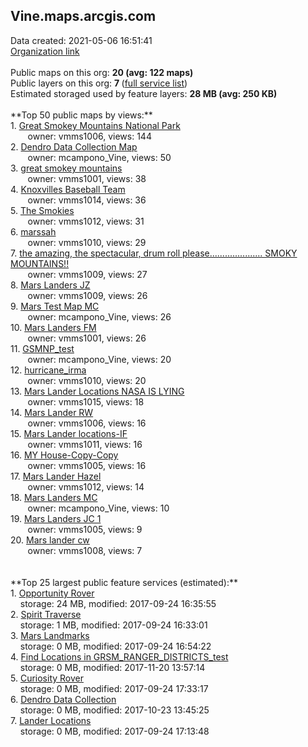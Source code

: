 <h2>Vine.maps.arcgis.com</h2> Data created: 2021-05-06 16:51:41 <br /><a target='new' href='https://Vine.maps.arcgis.com'>Organization link</a><br /><br />Public maps on this org: <b>20 (avg: 122 maps)</b><br />Public layers on this org: <b>7 </b>(<a target='new' href='https://services.arcgis.com/wzZ0RfNs3jEXfW1n/ArcGIS/rest/services'>full service list</a>)<br />Estimated storaged used by feature layers: <b>28 MB (avg: 250 KB)</b><br /><br />**Top 50 public maps by views:**<br />  1. <a target='new' href='https://www.arcgis.com/home/item.html?id=e18568eda59b4d6dbf02be8aa07876b4'>Great Smokey Mountains National Park</a> <br />  &nbsp;&nbsp;&nbsp;&nbsp; &nbsp;&nbsp;owner: vmms1006, views: 144<br />  2. <a target='new' href='https://www.arcgis.com/home/item.html?id=b44353c71cc14e4d86f5f3b1706a361b'>Dendro Data Collection Map</a> <br />  &nbsp;&nbsp;&nbsp;&nbsp; &nbsp;&nbsp;owner: mcampono_Vine, views: 50<br />  3. <a target='new' href='https://www.arcgis.com/home/item.html?id=b980299bb8e8417a9d79ab21b3bc46e0'>great smokey mountains</a> <br />  &nbsp;&nbsp;&nbsp;&nbsp; &nbsp;&nbsp;owner: vmms1001, views: 38<br />  4. <a target='new' href='https://www.arcgis.com/home/item.html?id=6cd88b09a7504e4fa7d29ff051fa1f8e'>Knoxvilles Baseball Team</a> <br />  &nbsp;&nbsp;&nbsp;&nbsp; &nbsp;&nbsp;owner: vmms1014, views: 36<br />  5. <a target='new' href='https://www.arcgis.com/home/item.html?id=a2c1790671f04374a4913e0d6926bc08'>The Smokies</a> <br />  &nbsp;&nbsp;&nbsp;&nbsp; &nbsp;&nbsp;owner: vmms1012, views: 31<br />  6. <a target='new' href='https://www.arcgis.com/home/item.html?id=e238be154d8a4f07a2ada95e00391d1a'>marssah</a> <br />  &nbsp;&nbsp;&nbsp;&nbsp; &nbsp;&nbsp;owner: vmms1010, views: 29<br />  7. <a target='new' href='https://www.arcgis.com/home/item.html?id=056ebe3597fd410c9ca49100d97ee558'>the amazing, the spectacular, drum roll please..................... SMOKY MOUNTAINS!!</a> <br />  &nbsp;&nbsp;&nbsp;&nbsp; &nbsp;&nbsp;owner: vmms1009, views: 27<br />  8. <a target='new' href='https://www.arcgis.com/home/item.html?id=f51dfc98fb3d40148495819db52e1b32'>Mars Landers JZ</a> <br />  &nbsp;&nbsp;&nbsp;&nbsp; &nbsp;&nbsp;owner: vmms1009, views: 26<br />  9. <a target='new' href='https://www.arcgis.com/home/item.html?id=a6872536901f4b23b9ec920533d754be'>Mars Test Map MC</a> <br />  &nbsp;&nbsp;&nbsp;&nbsp; &nbsp;&nbsp;owner: mcampono_Vine, views: 26<br />  10. <a target='new' href='https://www.arcgis.com/home/item.html?id=3406b64a045f4fb89a94cf2e5d04ee62'>Mars Landers FM</a> <br />  &nbsp;&nbsp;&nbsp;&nbsp; &nbsp;&nbsp;owner: vmms1001, views: 26<br />  11. <a target='new' href='https://www.arcgis.com/home/item.html?id=57c830edb1cb4147b2176691019e5584'>GSMNP_test</a> <br />  &nbsp;&nbsp;&nbsp;&nbsp; &nbsp;&nbsp;owner: mcampono_Vine, views: 20<br />  12. <a target='new' href='https://www.arcgis.com/home/item.html?id=78bfa24138ff4cd09262268648adbd25'>hurricane_irma</a> <br />  &nbsp;&nbsp;&nbsp;&nbsp; &nbsp;&nbsp;owner: vmms1010, views: 20<br />  13. <a target='new' href='https://www.arcgis.com/home/item.html?id=a5b78736662d4c639ffb0bc4d668619e'>Mars Lander Locations NASA IS LYING</a> <br />  &nbsp;&nbsp;&nbsp;&nbsp; &nbsp;&nbsp;owner: vmms1015, views: 18<br />  14. <a target='new' href='https://www.arcgis.com/home/item.html?id=22653282b43a4fe0964b9f81ae3befcc'>Mars Lander RW</a> <br />  &nbsp;&nbsp;&nbsp;&nbsp; &nbsp;&nbsp;owner: vmms1006, views: 16<br />  15. <a target='new' href='https://www.arcgis.com/home/item.html?id=72aaa4ea449b438b98c79e60abc72278'>Mars Lander locations-IF</a> <br />  &nbsp;&nbsp;&nbsp;&nbsp; &nbsp;&nbsp;owner: vmms1011, views: 16<br />  16. <a target='new' href='https://www.arcgis.com/home/item.html?id=e9395155f1484536aff6947d56db06b3'>MY House-Copy-Copy</a> <br />  &nbsp;&nbsp;&nbsp;&nbsp; &nbsp;&nbsp;owner: vmms1005, views: 16<br />  17. <a target='new' href='https://www.arcgis.com/home/item.html?id=61a19952e5644f209505c0eab3ac4759'>Mars Lander Hazel</a> <br />  &nbsp;&nbsp;&nbsp;&nbsp; &nbsp;&nbsp;owner: vmms1012, views: 14<br />  18. <a target='new' href='https://www.arcgis.com/home/item.html?id=e6a03d99c7c44c85bef75936f787a44d'>Mars Landers MC</a> <br />  &nbsp;&nbsp;&nbsp;&nbsp; &nbsp;&nbsp;owner: mcampono_Vine, views: 10<br />  19. <a target='new' href='https://www.arcgis.com/home/item.html?id=e09f58d0a07b41358a378d97e9b5c1d0'>Mars Landers JC 1</a> <br />  &nbsp;&nbsp;&nbsp;&nbsp; &nbsp;&nbsp;owner: vmms1005, views: 9<br />  20. <a target='new' href='https://www.arcgis.com/home/item.html?id=047a7cdeb6b2423fb87bf889b6ca1239'>Mars lander cw</a> <br />  &nbsp;&nbsp;&nbsp;&nbsp; &nbsp;&nbsp;owner: vmms1008, views: 7<br /><br /><br />**Top 25 largest public feature services (estimated):**<br /> 1. <a target='new' href='https://www.arcgis.com/home/item.html?id=83355b4e075d4dddae05221f4bae17dc'>Opportunity Rover</a><br /> &nbsp;&nbsp;&nbsp;&nbsp;storage: 24 MB, modified: 2017-09-24 16:35:55<br /> 2. <a target='new' href='https://www.arcgis.com/home/item.html?id=c4e30863a0cb479e91b03024e23ecb29'>Spirit Traverse</a><br /> &nbsp;&nbsp;&nbsp;&nbsp;storage: 1 MB, modified: 2017-09-24 16:33:01<br /> 3. <a target='new' href='https://www.arcgis.com/home/item.html?id=a50fb8839a0f4ed1b82449558bf4b7e4'>Mars Landmarks</a><br /> &nbsp;&nbsp;&nbsp;&nbsp;storage: 0 MB, modified: 2017-09-24 16:54:22<br /> 4. <a target='new' href='https://www.arcgis.com/home/item.html?id=9ca1e66a6ba547f386984e476b94d32c'>Find Locations in GRSM_RANGER_DISTRICTS_test</a><br /> &nbsp;&nbsp;&nbsp;&nbsp;storage: 0 MB, modified: 2017-11-20 13:57:14<br /> 5. <a target='new' href='https://www.arcgis.com/home/item.html?id=2fcbed02f0aa465a8e32ac24148adf79'>Curiosity Rover</a><br /> &nbsp;&nbsp;&nbsp;&nbsp;storage: 0 MB, modified: 2017-09-24 17:33:17<br /> 6. <a target='new' href='https://www.arcgis.com/home/item.html?id=632c0ff970f045fe9a06b08ea50eb82a'>Dendro Data Collection</a><br /> &nbsp;&nbsp;&nbsp;&nbsp;storage: 0 MB, modified: 2017-10-23 13:45:25<br /> 7. <a target='new' href='https://www.arcgis.com/home/item.html?id=7fa81e0fcc6348acbf9c7ff6e8d167c7'>Lander Locations</a><br /> &nbsp;&nbsp;&nbsp;&nbsp;storage: 0 MB, modified: 2017-09-24 17:13:48<br />